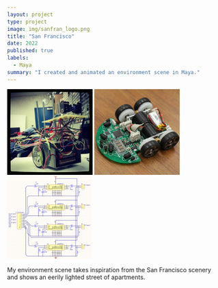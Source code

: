 ```yaml
---
layout: project
type: project
image: img/sanfran_logo.png
title: "San Francisco"
date: 2022
published: true
labels:
  - Maya
summary: "I created and animated an environment scene in Maya."
---
```


<div class="text-center p-4">
  <img width="200px" src="../img/micromouse/micromouse-robot.png" class="img-thumbnail" >
  <img width="200px" src="../img/micromouse/micromouse-robot-2.jpg" class="img-thumbnail" >
  <img width="200px" src="../img/micromouse/micromouse-circuit.png" class="img-thumbnail" >
</div>

My environment scene takes inspiration from the San Francisco scenery and shows an eerily lighted street of apartments.
